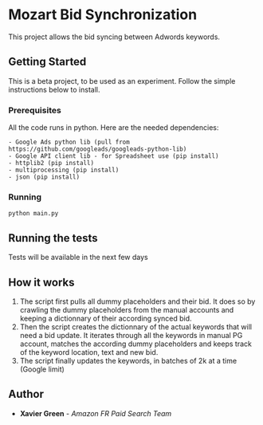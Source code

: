 # Mozart Bid Synchronization

This project allows the bid syncing between Adwords keywords.

## Getting Started

This is a beta project, to be used as an experiment. Follow the simple instructions below to install.

### Prerequisites

All the code runs in python. Here are the needed dependencies:

```
- Google Ads python lib (pull from https://github.com/googleads/googleads-python-lib)
- Google API client lib - for Spreadsheet use (pip install)
- httplib2 (pip install)
- multiprocessing (pip install)
- json (pip install)
```

### Running


```
python main.py
```


## Running the tests

Tests will be available in the next few days

## How it works

1) The script first pulls all dummy placeholders and their bid. It does so by crawling the dummy placeholders from the manual accounts and keeping a dictionnary of their according synced bid.
2) Then the script creates the dictionnary of the actual keywords that will need a bid update. It iterates through all the keywords in manual PG account, matches the according dummy placeholders and keeps track of the keyword location, text and new bid.
3) The script finally updates the keywords, in batches of 2k at a time (Google limit)


## Author

* **Xavier Green** - *Amazon FR Paid Search Team*
